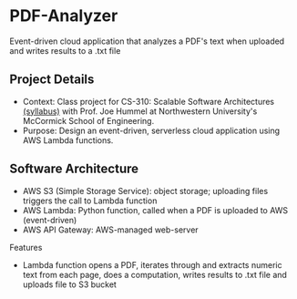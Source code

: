 # PDF-Analyzer
Event-driven cloud application that analyzes a PDF's text when uploaded and writes results to a .txt file

## Project Details
- Context: Class project for CS-310: Scalable Software Architectures [(syllabus)](https://www.dropbox.com/s/ltwtt7p91qutv5t/cs310-Syllabus.pdf?dl=0) with Prof. Joe Hummel at Northwestern University's McCormick School of Engineering.
- Purpose: Design an event-driven, serverless cloud application using AWS Lambda functions.

## Software Architecture
- AWS S3 (Simple Storage Service): object storage; uploading files triggers the call to Lambda function
- AWS Lambda: Python function, called when a PDF is uploaded to AWS (event-driven)
- AWS API Gateway: AWS-managed web-server

Features 
- Lambda function opens a PDF, iterates through and extracts numeric text from each page, does a computation, writes results to .txt file and uploads file to S3 bucket
